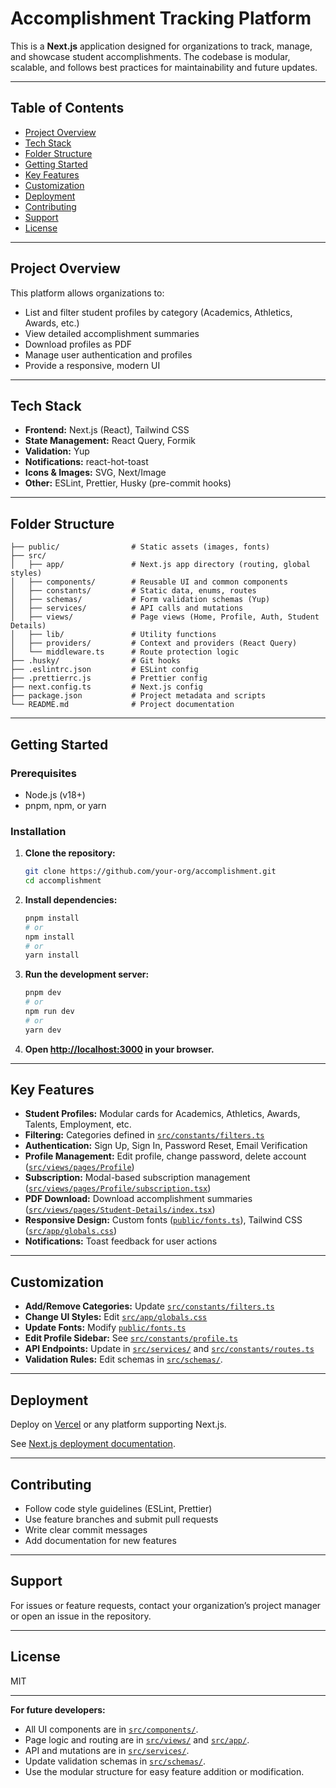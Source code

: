 # Accomplishment Tracking Platform

This is a **Next.js** application designed for organizations to track, manage, and showcase student accomplishments. The codebase is modular, scalable, and follows best practices for maintainability and future updates.

---

## Table of Contents

- [Project Overview](#project-overview)
- [Tech Stack](#tech-stack)
- [Folder Structure](#folder-structure)
- [Getting Started](#getting-started)
- [Key Features](#key-features)
- [Customization](#customization)
- [Deployment](#deployment)
- [Contributing](#contributing)
- [Support](#support)
- [License](#license)

---

## Project Overview

This platform allows organizations to:

- List and filter student profiles by category (Academics, Athletics, Awards, etc.)
- View detailed accomplishment summaries
- Download profiles as PDF
- Manage user authentication and profiles
- Provide a responsive, modern UI

---

## Tech Stack

- **Frontend:** Next.js (React), Tailwind CSS
- **State Management:** React Query, Formik
- **Validation:** Yup
- **Notifications:** react-hot-toast
- **Icons & Images:** SVG, Next/Image
- **Other:** ESLint, Prettier, Husky (pre-commit hooks)

---

## Folder Structure

```
├── public/                # Static assets (images, fonts)
├── src/
│   ├── app/               # Next.js app directory (routing, global styles)
│   ├── components/        # Reusable UI and common components
│   ├── constants/         # Static data, enums, routes
│   ├── schemas/           # Form validation schemas (Yup)
│   ├── services/          # API calls and mutations
│   ├── views/             # Page views (Home, Profile, Auth, Student Details)
│   ├── lib/               # Utility functions
│   ├── providers/         # Context and providers (React Query)
│   └── middleware.ts      # Route protection logic
├── .husky/                # Git hooks
├── .eslintrc.json         # ESLint config
├── .prettierrc.js         # Prettier config
├── next.config.ts         # Next.js config
├── package.json           # Project metadata and scripts
└── README.md              # Project documentation
```

---

## Getting Started

### Prerequisites

- Node.js (v18+)
- pnpm, npm, or yarn

### Installation

1. **Clone the repository:**

   ```sh
   git clone https://github.com/your-org/accomplishment.git
   cd accomplishment
   ```

2. **Install dependencies:**

   ```sh
   pnpm install
   # or
   npm install
   # or
   yarn install
   ```

3. **Run the development server:**

   ```sh
   pnpm dev
   # or
   npm run dev
   # or
   yarn dev
   ```

4. **Open [http://localhost:3000](http://localhost:3000) in your browser.**

---

## Key Features

- **Student Profiles:** Modular cards for Academics, Athletics, Awards, Talents, Employment, etc.
- **Filtering:** Categories defined in [`src/constants/filters.ts`](src/constants/filters.ts)
- **Authentication:** Sign Up, Sign In, Password Reset, Email Verification
- **Profile Management:** Edit profile, change password, delete account ([`src/views/pages/Profile`](src/views/pages/Profile/index.tsx))
- **Subscription:** Modal-based subscription management ([`src/views/pages/Profile/subscription.tsx`](src/views/pages/Profile/subscription.tsx))
- **PDF Download:** Download accomplishment summaries ([`src/views/pages/Student-Details/index.tsx`](src/views/pages/Student-Details/index.tsx))
- **Responsive Design:** Custom fonts ([`public/fonts.ts`](public/fonts.ts)), Tailwind CSS ([`src/app/globals.css`](src/app/globals.css))
- **Notifications:** Toast feedback for user actions

---

## Customization

- **Add/Remove Categories:** Update [`src/constants/filters.ts`](src/constants/filters.ts)
- **Change UI Styles:** Edit [`src/app/globals.css`](src/app/globals.css)
- **Update Fonts:** Modify [`public/fonts.ts`](public/fonts.ts)
- **Edit Profile Sidebar:** See [`src/constants/profile.ts`](src/constants/profile.ts)
- **API Endpoints:** Update in [`src/services/`](src/services/) and [`src/constants/routes.ts`](src/constants/routes.ts)
- **Validation Rules:** Edit schemas in [`src/schemas/`](src/schemas/).

---

## Deployment

Deploy on [Vercel](https://vercel.com/new?utm_medium=default-template&filter=next.js&utm_source=create-next-app&utm_campaign=create-next-app-readme) or any platform supporting Next.js.

See [Next.js deployment documentation](https://nextjs.org/docs/app/building-your-application/deploying).

---

## Contributing

- Follow code style guidelines (ESLint, Prettier)
- Use feature branches and submit pull requests
- Write clear commit messages
- Add documentation for new features

---

## Support

For issues or feature requests, contact your organization’s project manager or open an issue in the repository.

---

## License

MIT

---

**For future developers:**

- All UI components are in [`src/components/`](src/components/).
- Page logic and routing are in [`src/views/`](src/views/) and [`src/app/`](src/app/).
- API and mutations are in [`src/services/`](src/services/).
- Update validation schemas in [`src/schemas/`](src/schemas/).
- Use the modular structure for easy feature addition or modification.
